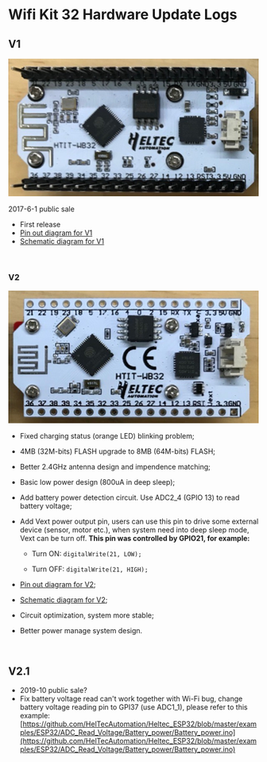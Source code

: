 # Wifi Kit 32  Hardware Update Logs

## V1

![](img/wifi_kit_32/01.png)

2017-6-1 public sale

- First release
- [Pin out diagram for V1](http://resource.heltec.cn/download/WiFi_Kit_32/WIFI%20Kit%2032_pinoutDiagram_V1.pdf)
- [Schematic diagram for V1](http://resource.heltec.cn/download/WiFi_Kit_32/WIFI_Kit_32_Schematic_diagram_V1.PDF)

&nbsp;

### V2

![](img/wifi_kit_32/02.png)

- Fixed charging status (orange LED) blinking problem;

- 4MB (32M-bits) FLASH upgrade to 8MB (64M-bits) FLASH;

- Better 2.4GHz antenna design and impendence matching;

- Basic low power design (800uA in deep sleep);

- Add battery power detection circuit. Use ADC2_4 (GPIO 13) to read battery voltage;

- Add Vext power output pin, users can use this pin to drive some external device (sensor, motor etc.), when system need into deep sleep mode, Vext can be turn off. **This pin was controlled by GPIO21, for example:**

  - Turn ON: `digitalWrite(21, LOW);`

  - Turn OFF: `digitalWrite(21, HIGH);`

- [Pin out diagram for V2](http://resource.heltec.cn/download/WiFi_Kit_32/WIFI%20Kit%2032_pinoutDiagram_V2.pdf);

- [Schematic diagram for V2](http://resource.heltec.cn/download/WiFi_Kit_32/WIFI_Kit_32_Schematic_diagram_V2.PDF);

- Circuit optimization, system more stable;

- Better power manage system design.

&nbsp;

## V2.1

- 2019-10 public sale?
- Fix battery voltage read can't work together with Wi-Fi bug, change battery voltage reading pin to GPI37 (use ADC1_1), please refer to this example: [https://github.com/HelTecAutomation/Heltec_ESP32/blob/master/examples/ESP32/ADC_Read_Voltage/Battery_power/Battery_power.ino](https://github.com/HelTecAutomation/Heltec_ESP32/blob/master/examples/ESP32/ADC_Read_Voltage/Battery_power/Battery_power.ino)



